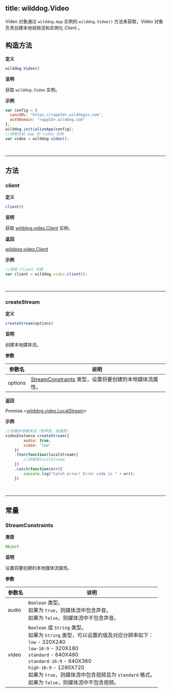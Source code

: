 ﻿
title: wilddog.Video
---

Video 对象通过 `wilddog.App` 实例的 `wilddog.Video()` 方法来获取，Video 对象负责创建本地视频流和实例化 Client 。

## 构造方法

**定义**

```js
wilddog.Video()
```
**说明**

获取 `wilddog.Video` 实例。

**示例**

```js
var config = {
  syncURL: "https://<appId>.wilddogio.com",
  authDomain: "<appId>.wilddog.com"
};
wilddog.initializeApp(config);
//获取当前 app 的 video 实例 
var video = wilddog.video();
```

</br>

---

## 方法

### client

**定义**

```js
client()
```

**说明**

获取 [wilddog.video.Client](/api/video/web/wilddogVideoClient.html) 实例。

**返回**

[wilddog.video.Client](/api/video/web/wilddogVideoClient.html)

**示例**

```js
//获取 Client 对象
var client = wilddog.video.client();
```

</br>

---

### createStream

**定义**

```js
createStream(options)
```

**说明**

创建本地媒体流。

**参数** 

| 参数名 | 说明 |
|---|---|
| options | [StreamConstraints](/api/video/web/wilddogVideo.html#StreamConstraints) 类型，设置将要创建的本地媒体流属性。 |

**返回**

Promise.<[wilddog.video.LocalStream](/api/video/web/localStream.html)>

**示例**

```js
//创建本地媒体流（有声音，低画质）
videoInstance.createStream({
        audio: true,
        video: 'low'
    })
    .then(function(localStream){
        //获取到localStream
    })
    .catch(function(err){
        console.log("Catch error! Error code is " + err);
    })
```

</br>

---

## 常量

### StreamConstraints

**类型**

```js
Object
```

**说明**

设置将要创建的本地媒体流属性。

**参数**

| 参数名 | 说明 |
|---|---|
| audio | `Boolean` 类型。<br>如果为 `true`，则媒体流中包含声音。<br>如果为 `false`，则媒体流中不包含声音。|
| video | `Boolean` 或 `String` 类型。<br>如果为 `String` 类型，可以设置的值及对应分辨率如下：<br>`low` - 320X240<br>`low-16:9` - 320X180<br>`standard` - 640X480<br>`standard-16:9` - 640X360<br>`high-16:9` - 1280X720<br>如果为 `true`，则媒体流中包含视频且为 `standard` 格式。<br>如果为 `false`，则媒体流中不包含视频。 |

